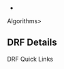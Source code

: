 <style type="text/css">
    .node circle {
        cursor: pointer;
        fill: #fff;
        stroke: steelblue;
        stroke-width: 1.5px;
    }

    .node text {
        font-size: 11px;
    }

    path.link {
        fill: none;
        stroke: #ccc;
        stroke-width: 1.5px;
    }
</style>
<!-- Page content-->
<div class="row">
    <div class="content-wrapper">
        <div class="content-heading">
            <!-- START Language list-->
            <div class="pull-right">
                <ul class="nav navbar-nav">
                    <li>
                        <a href="http://www.h2o.ai/docs/" target="_blank">
                            <em class="fa fa-book"></em>
                        </a>
                    </li>
                </ul>
            </div>
            <!-- END Language list    -->
            <div>Algorithms><small> <span data-bind="text: pageHeader"></span></small></div>
            <small data-localize="dashboard.WELCOME"></small>
        </div>
        <div class="row no-margin no-padding">
            <div class="col-xs-9 no-margin">
                <div class="panel heightSet900">
                    <h2>DRF Details</h2>
                    <div id="algoTree">
                        <span data-bind="text: generateMlTree('pages/research/algo_drf.json');"></span>
                    </div>
                </div>
            </div>
            <div class="col-xs-3">
                <div class="panel panel-info">
                    <div class="panel-heading">
                        DRF Quick Links
                    </div>
                    <div class="panel-body heightSet900">
                        <span data-bind="text: quickDetailsFunc('drf', 'pages/research/algo_drf_links.json')"></span>
                        <span data-bind="html: quickDetails"></span>
                    </div>
                </div>
            </div>
        </div>
    </div>
</div>
